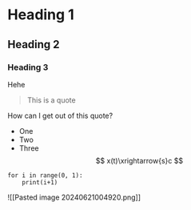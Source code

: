 # Heading 1
## Heading 2
### Heading 3
Hehe

> This is a quote

How can I get out of this quote?
- One
- Two
- Three
$$
x(t)\xrightarrow{s}c
$$
```
for i in range(0, 1):
	print(i+1)
```

![[Pasted image 20240621004920.png]]
